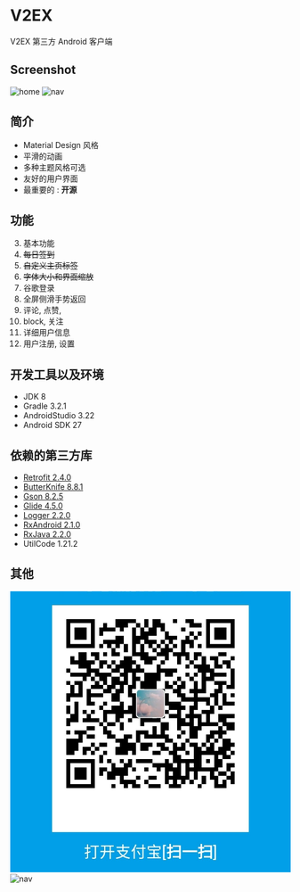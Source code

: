# V2EX

V2EX 第三方 Android 客户端

## Screenshot

![home](https://raw.githubusercontent.com/MrDenua/V2EX/master/screenshot/home1.jpg)
![nav](https://raw.githubusercontent.com/MrDenua/V2EX/master/screenshot/topic1.jpg)

## 简介

- Material Design 风格
- 平滑的动画
- 多种主题风格可选
- 友好的用户界面
- 最重要的 : **开源**

## 功能

3. 基本功能
3. ~~每日签到~~
4. ~~自定义主页标签~~
5. ~~字体大小和界面缩放~~
6. 谷歌登录
7. 全屏侧滑手势返回
8. 评论, 点赞, 
9. block, 关注
10. 详细用户信息
11. 用户注册, 设置

## 开发工具以及环境

- JDK 8
- Gradle 3.2.1
- AndroidStudio 3.22
- Android SDK 27

## 依赖的第三方库

- [Retrofit 2.4.0](https://github.com/square/retrofit)
- [ButterKnife 8.8.1](https://github.com/JakeWharton/butterknife)
- [Gson 8.2.5 ](https://github.com/google/gson)
- [Glide 4.5.0 ](https://github.com/bumptech/glide)
- [Logger 2.2.0 ](https://github.com/orhanobut/logger)
- [RxAndroid 2.1.0](https://github.com/ReactiveX/RxAndroid)
- [RxJava 2.2.0](https://github.com/ReactiveX/RxJava)
- UtilCode 1.21.2 [](https://github.com/Blankj/AndroidUtilCode)

## 其他
 
![home](https://raw.githubusercontent.com/MrDenua/V2EX/master/screenshot/alipay.jpg)
![nav](https://raw.githubusercontent.com/MrDenua/V2EX/master/screenshot/wechat.jpg)

